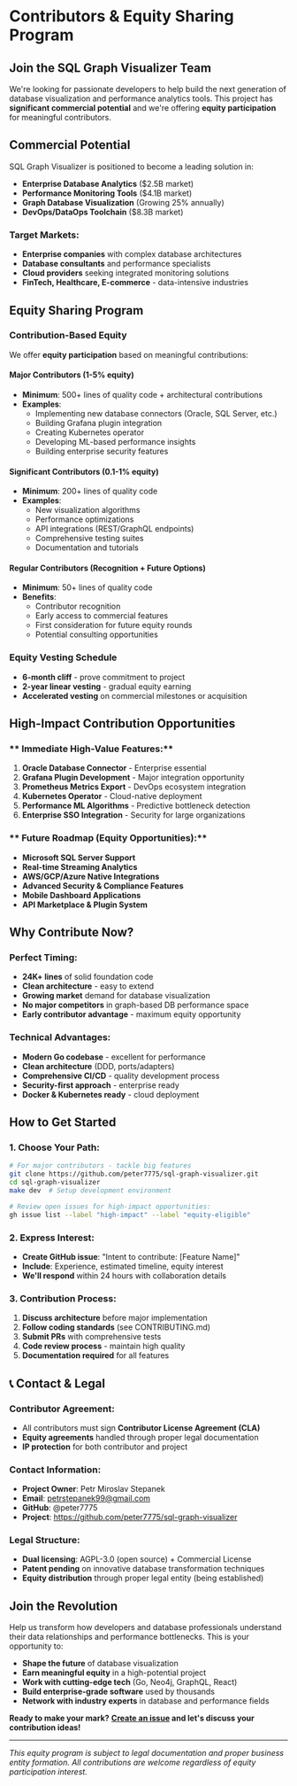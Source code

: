 # Contributors & Equity Sharing Program

## **Join the SQL Graph Visualizer Team**

We're looking for passionate developers to help build the next generation of database visualization and performance analytics tools. This project has **significant commercial potential** and we're offering **equity participation** for meaningful contributors.

## **Commercial Potential**

SQL Graph Visualizer is positioned to become a leading solution in:
- **Enterprise Database Analytics** ($2.5B market)
- **Performance Monitoring Tools** ($4.1B market) 
- **Graph Database Visualization** (Growing 25% annually)
- **DevOps/DataOps Toolchain** ($8.3B market)

### Target Markets:
- **Enterprise companies** with complex database architectures
- **Database consultants** and performance specialists  
- **Cloud providers** seeking integrated monitoring solutions
- **FinTech, Healthcare, E-commerce** - data-intensive industries

## **Equity Sharing Program**

### **Contribution-Based Equity**
We offer **equity participation** based on meaningful contributions:

#### **Major Contributors (1-5% equity)**
- **Minimum**: 500+ lines of quality code + architectural contributions
- **Examples**: 
  - Implementing new database connectors (Oracle, SQL Server, etc.)
  - Building Grafana plugin integration
  - Creating Kubernetes operator
  - Developing ML-based performance insights
  - Building enterprise security features

#### **Significant Contributors (0.1-1% equity)**  
- **Minimum**: 200+ lines of quality code
- **Examples**:
  - New visualization algorithms
  - Performance optimizations  
  - API integrations (REST/GraphQL endpoints)
  - Comprehensive testing suites
  - Documentation and tutorials

#### **Regular Contributors (Recognition + Future Options)**
- **Minimum**: 50+ lines of quality code
- **Benefits**: 
  - Contributor recognition
  - Early access to commercial features
  - First consideration for future equity rounds
  - Potential consulting opportunities

### **Equity Vesting Schedule**
- **6-month cliff** - prove commitment to project
- **2-year linear vesting** - gradual equity earning
- **Accelerated vesting** on commercial milestones or acquisition

## **High-Impact Contribution Opportunities**

### ** Immediate High-Value Features:**
1. **Oracle Database Connector** - Enterprise essential
2. **Grafana Plugin Development** - Major integration opportunity  
3. **Prometheus Metrics Export** - DevOps ecosystem integration
4. **Kubernetes Operator** - Cloud-native deployment
5. **Performance ML Algorithms** - Predictive bottleneck detection
6. **Enterprise SSO Integration** - Security for large organizations

### ** Future Roadmap (Equity Opportunities):**
- **Microsoft SQL Server Support**
- **Real-time Streaming Analytics** 
- **AWS/GCP/Azure Native Integrations**
- **Advanced Security & Compliance Features**
- **Mobile Dashboard Applications**
- **API Marketplace & Plugin System**

##  **Why Contribute Now?**

### **Perfect Timing:**
- **24K+ lines** of solid foundation code
- **Clean architecture** - easy to extend
- **Growing market** demand for database visualization
- **No major competitors** in graph-based DB performance space
- **Early contributor advantage** - maximum equity opportunity

### **Technical Advantages:**
- **Modern Go codebase** - excellent for performance
- **Clean architecture** (DDD, ports/adapters)
- **Comprehensive CI/CD** - quality development process
- **Security-first approach** - enterprise ready
- **Docker & Kubernetes ready** - cloud deployment

##  **How to Get Started**

### **1. Choose Your Path:**
```bash
# For major contributors - tackle big features
git clone https://github.com/peter7775/sql-graph-visualizer.git
cd sql-graph-visualizer
make dev  # Setup development environment

# Review open issues for high-impact opportunities:
gh issue list --label "high-impact" --label "equity-eligible"
```

### **2. Express Interest:**
- **Create GitHub issue**: "Intent to contribute: [Feature Name]"
- **Include**: Experience, estimated timeline, equity interest
- **We'll respond** within 24 hours with collaboration details

### **3. Contribution Process:**
1. **Discuss architecture** before major implementation
2. **Follow coding standards** (see CONTRIBUTING.md)  
3. **Submit PRs** with comprehensive tests
4. **Code review process** - maintain high quality
5. **Documentation required** for all features

## 📞 **Contact & Legal**

### **Contributor Agreement:**
- All contributors must sign **Contributor License Agreement (CLA)**
- **Equity agreements** handled through proper legal documentation
- **IP protection** for both contributor and project

### **Contact Information:**
- **Project Owner**: Petr Miroslav Stepanek
- **Email**: petrstepanek99@gmail.com  
- **GitHub**: @peter7775
- **Project**: https://github.com/peter7775/sql-graph-visualizer

### **Legal Structure:**
- **Dual licensing**: AGPL-3.0 (open source) + Commercial License
- **Patent pending** on innovative database transformation techniques
- **Equity distribution** through proper legal entity (being established)

## **Join the Revolution**

Help us transform how developers and database professionals understand their data relationships and performance bottlenecks. This is your opportunity to:

- **Shape the future** of database visualization
- **Earn meaningful equity** in a high-potential project  
- **Work with cutting-edge tech** (Go, Neo4j, GraphQL, React)
- **Build enterprise-grade software** used by thousands
- **Network with industry experts** in database and performance fields

**Ready to make your mark?** 
**[Create an issue](https://github.com/peter7775/sql-graph-visualizer/issues/new/choose) and let's discuss your contribution ideas!**

---

*This equity program is subject to legal documentation and proper business entity formation. All contributions are welcome regardless of equity participation interest.*
